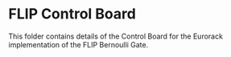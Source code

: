 # FLIP Control Board

This folder contains details of the Control Board for the Eurorack implementation of the FLIP Bernoulli Gate.
